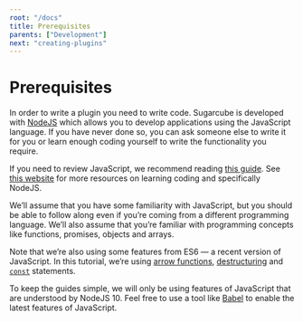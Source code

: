 ```yaml
---
root: "/docs"
title: Prerequisites
parents: ["Development"]
next: "creating-plugins"
---
```


# Prerequisites

In order to write a plugin you need to write code. Sugarcube is developed with [NodeJS](https://nodejs.org/en/) which allows you to develop applications using the JavaScript language. If you have never done so, you can ask someone else to write it for you or learn enough coding yourself to write the functionality you require.

If you need to review JavaScript, we recommend reading [this guide](https://developer.mozilla.org/en-US/docs/Web/JavaScript/A_re-introduction_to_JavaScript). See [this website](https://github.com/vioan/nodejs-learning-resources) for more resources on learning coding and specifically NodeJS.

We’ll assume that you have some familiarity with JavaScript, but you should be able to follow along even if you’re coming from a different programming language. We’ll also assume that you’re familiar with programming concepts like functions, promises, objects and arrays.

Note that we’re also using some features from ES6 — a recent version of JavaScript. In this tutorial, we’re using [arrow functions](https://developer.mozilla.org/en-US/docs/Web/JavaScript/Reference/Functions/Arrow_functions), [destructuring](https://developer.mozilla.org/en-US/docs/Web/JavaScript/Reference/Operators/Destructuring_assignment) and [`const`](https://developer.mozilla.org/en-US/docs/Web/JavaScript/Reference/Statements/const) statements.

To keep the guides simple, we will only be using features of JavaScript that are understood by NodeJS 10. Feel free to use a tool like [Babel](https://babeljs.io/) to enable the latest features of JavaScript.
